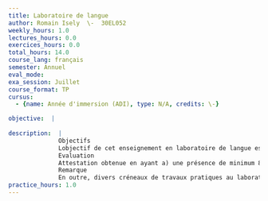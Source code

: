 ```yaml
---
title: Laboratoire de langue
author: Romain Isely  \-  30EL052
weekly_hours: 1.0
lectures_hours: 0.0
exercices_hours: 0.0
total_hours: 14.0
course_lang: français
semester: Annuel
eval_mode: 
exa_session: Juillet
course_format: TP
cursus:
  - {name: Année d'immersion (ADI), type: N/A, credits: \-}

objective:  |
            
description:  |
              Objectifs
              Lobjectif de cet enseignement en laboratoire de langue est daméliorer la communication en français. Pour cela, le travail sarticulera à laide de différentes activités et ressources, principalement numériques, autour de deux axes : un premier, qui reprendra ce qui aura été vu aux activités de prononciation le lundi, et un second, qui travaillera plus particulièrement la compétence de compréhension de loral.
              Evaluation
              Attestation obtenue en ayant a) une présence de minimum 80% en cours, b) une participation active et c) une maîtrise des outils du laboratoire.
              Remarque
              En outre, divers créneaux de travaux pratiques au laboratoire de langues (TP), facultatifs, sont proposés dans la grille horaire pour les étudiants qui voudraient sentraîner de manière plus intensive.
practice_hours: 1.0
---
```

